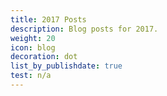 ```yaml
---
title: 2017 Posts
description: Blog posts for 2017.
weight: 20
icon: blog
decoration: dot
list_by_publishdate: true
test: n/a
---
```

